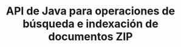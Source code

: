 ---
############################# Static ############################
layout: "auto-gen-gist"
draft: false
path: "es/search/java/document/zip"
otherformats: PDF DOC DOT DOCX DOCM DOTX DOTM TXT ODT OTT RTF XLS XLT XLSX XLSM XLSB XLTX XLTM XLA XLAM ODS OTS CSV TSV XML PPT PPS POT PPTX PPTM POTX POTM PPSX PPSM ODP PST OST EML EMLX MSG XHTML MHTML MD CHM EPUB  FB2 

############################# Head ############################
head_title: "Agregar indexación de documentos y operaciones de búsqueda dentro de aplicaciones Java"
head_description: "GroupDocs.Search Java API admite operaciones de indexación y búsqueda de documentos para formatos de documentos como PDF DOC, DOCX, RTF, XLSX, CSV, PPTX, EML, MSG y más."

############################# Header ############################
title: "API de Java para operaciones de búsqueda e indexación de documentos ZIP "
description: "GroupDocs.Search Java API permite a los desarrolladores integrar operaciones sólidas de búsqueda e indexación de documentos en sus aplicaciones. Admite formatos de archivo como PDF DOC, DOCX, RTF, XLSX, CSV, PPTX MSG, EML y muchos más."

######################### Download Button #######################
button:
    enable: true

############################# About ############################
about:
    enable: true
    title: "Cómo agregar operaciones de indexación y búsqueda de documentos a las aplicaciones de Java"
    content: |
       La cantidad de datos e información aumenta rápidamente con cada día que pasa. Por lo tanto, es muy importante recuperar la información correcta de manera oportuna con el mínimo costo y esfuerzo. Esta página web brindará información sobre cómo los usuarios pueden desarrollar y agregar capacidades eficientes de búsqueda de documentos a sus aplicaciones comerciales. . El objetivo es encontrar y mostrar de forma rápida y precisa información relacionada con las consultas del usuario. GroupDocs.Search para Java es una API de Java muy eficiente y fácil de usar que ayuda a los desarrolladores de software a operar operaciones de búsqueda de texto de nivel básico a avanzado dentro de sus propias aplicaciones sin instalar ningún software de terceros. La API de Java ha proporcionado varias características útiles relacionadas con la búsqueda, como la combinación de múltiples índices en un índice común, el reconocimiento de consultas de búsqueda de diferentes diseños de teclado, soporte morfológico de Word Form, etc. Admite búsqueda simple, booleana, de expresión regular (Regex), difusa, sensible a mayúsculas y minúsculas, sinónimo, homófono, comodín, búsqueda de tipo de objeto, configuración de rango de datos y otros tipos de consultas para buscar información de forma rápida y elegante.

############################# content ############################
steps:
    enable: true
    block:
    - title_left: "Cree un nuevo índice de búsqueda o cargue uno existente a través de Java"
      content_left: |
       GroupDocs.Search Java permite a los desarrolladores de software generar un nuevo índice de búsqueda o cargar un índice de búsqueda existente dentro de sus propias aplicaciones Java. El siguiente ejemplo de código Java muestra la creación de un nuevo índice y la carga del existente utilizando solo un par de líneas de código Java. 

      title_right: "Cree un índice de búsqueda nuevo o cargue uno existente a través de Java"
      content_right: |
         * Primero debe especificar la ruta a la carpeta de índice
         * Crear una instancia de la clase [Index](https://apireference.groupdocs.com/search/java/com.groupdocs.search/Index#Index(java.lang.String))
         * Arriba creará un índice en la memoria o en un disco y también puede cargar un índice existente.
       
      gisthash: "02615fe51a919acdc5363d46c181dc7f"
      gistfile: "create_or_load_search_index.java"

    - title_left: "Indexación síncrona de documentos ZIP a través de Java"
      content_left: |
       GroupDocs.Search Java API facilita a los programadores de software la indexación sincrónica de documentos con solo un par de líneas de código dentro de sus propias aplicaciones Java. Los siguientes ejemplos de código Java demuestran cómo realizar la indexación de documentos sincrónicamente con facilidad. 

      title_right: "Agregue ZIP Documento al índice de búsqueda sincrónicamente"
      content_right: |
        * Primero debe especificar la ruta a la carpeta de índice
        * Especificar la ruta a una carpeta que contiene documentos para buscar
        * Crear una instancia de la clase [Index(indexFolder)](https://apireference.groupdocs.com/search/java/com.groupdocs.search/Index#Index(java.lang.String))
        * Arriba creará un índice en la memoria o en un disco o abrirá un índice existente.
        * Documentos de indexación síncrona de la carpeta especificada
     
      gisthash: "7079bf3c06128a69b842150d080e5e0b"
      gistfile: "Add_files_synchronously_to_indexing.java"
      
    - title_left: "Realice la indexación asincrónica de documentos a través de Java"
      content_left: |
        GroupDocs.Search Java API permite a los profesionales del software realizar la indexación asíncrona de documentos dentro de sus propias aplicaciones Java. El siguiente código java demuestra cómo los desarrolladores pueden indexar documentos de forma asíncrona con solo un par de líneas de código java.

      title_right: "Agregar documento ZIP al índice de búsqueda de forma asíncrona"
      content_right: |
        * Primero debe especificar la ruta a la carpeta de índice
        * Especificar la ruta a una carpeta que contiene documentos para buscar
        * Crear una instancia de la clase [Index(indexFolder)](https://apireference.groupdocs.com/search/java/com.groupdocs.search/Index#Index(java.lang.String))
        * Suscripción al evento
        * Necesidad de escribir Código que indica la finalización de la operación
        * Configuración de la bandera para la indexación asíncrona
        * Documentos de indexación asincrónica de la carpeta especificada
     
      gisthash: "7079bf3c06128a69b842150d080e5e0b"
      gistfile: "Add_files_asynchronously_to_indexing.java"

    - title_left: "Cómo resaltar los resultados de búsqueda en aplicaciones Java"
      content_left: |
       GroupDocs.Search Java API permite a los desarrolladores interpretar un resultado de búsqueda y enumerar los documentos encontrados, así como las palabras y frases. También es posible resaltar el texto del documento ZIP. A continuación se muestra el ejemplo de código Java que demuestra cómo enumerar los documentos encontrados y resaltar los resultados de búsqueda con solo un par de líneas de código.

      title_right: "Resalte los resultados de búsqueda a través de Java"
      content_right: |
        * Realizar búsqueda en el índice
        * Después de una búsqueda exitosa, imprima el resultado
        * Iterar a través de los documentos y mostrar los documentos encontrados
        * Resaltar ocurrencias en el texto
        * Generación de documentos con formato HTML de salida con resultados de búsqueda resaltados
     
      gisthash: "cc88d485f007d6da0d943043c8e13a52"
      gistfile: "how_to_highlight_search_result.java"

    - title_left: "Requisitos del sistema"
      content_left: |
        GroupDocs.Search for Java es compatible con todas las principales plataformas y sistemas operativos. Para obtener una guía completa de requisitos del sistema, visite [requisitos del sistema](https://docs.groupdocs.com/search/java/system-requirements/) antes de ejecutar el código a continuación, asegúrese de tener los siguientes requisitos previos instalados en su sistema:
         * Sistemas operativos: Microsoft Windows, Linux, Mac OS
         * Compatibilidad con versiones de Java: J2SE 7.0 (1.7), J2SE 8.0 (1.8) o superior
         * Obtenga la última versión de GroupDocs.Search para las API de Java de GroupDocs [Repository](https://repository.groupdocs.com/repo/com/groupdocs/groupdocs-search/)
        
      title_right: "Por qué usar GroupDocs.Search"
      content_right: |
        * Creación de índices de búsqueda tanto en memoria como en disco.
        * Capacidad de indexación de un archivo, secuencia o estructura.
        * Soporte de indexación de documentos protegidos por contraseña.
        * Soporte para la fusión de varios índices.
        * Documento de filtro durante la indexación de búsqueda.
        * Compatibilidad con el corrector ortográfico durante la búsqueda.
        * Los caracteres combinados son totalmente compatibles
        * La combinación de diferentes tipos de búsqueda en una consulta de búsqueda.
        * Compatibilidad con búsquedas de palabras simples y expresiones regulares
        * Totalmente compatible con el reemplazo de alias en las consultas de búsqueda.

demos:
    enable: true
        

more_formats:
    enable: true


back_to_top:
    enable: true
---